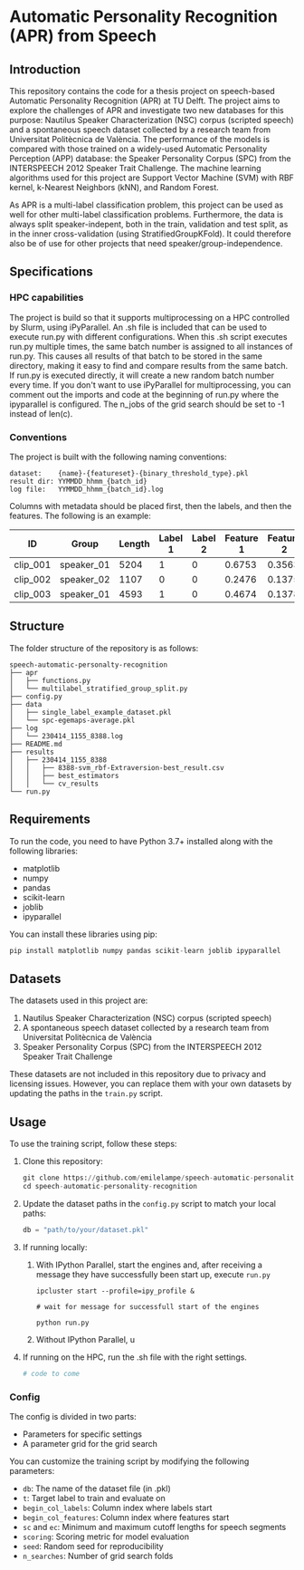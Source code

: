 # Automatic Personality Recognition (APR) from Speech

## Introduction

This repository contains the code for a thesis project on speech-based Automatic Personality Recognition (APR) at TU Delft. The project aims to explore the challenges of APR and investigate two new databases for this purpose: Nautilus Speaker Characterization (NSC) corpus (scripted speech) and a spontaneous speech dataset collected by a research team from Universitat Politècnica de València. The performance of the models is compared with those trained on a widely-used Automatic Personality Perception (APP) database: the Speaker Personality Corpus (SPC) from the INTERSPEECH 2012 Speaker Trait Challenge. The machine learning algorithms used for this project are Support Vector Machine (SVM) with RBF kernel, k-Nearest Neighbors (kNN), and Random Forest.

As APR is a multi-label classification problem, this project can be used as well for other multi-label classification problems. Furthermore, the data is always split speaker-indepent, both in the train, validation and test split, as in the inner cross-validation (using StratifiedGroupKFold). It could therefore also be of use for other projects that need speaker/group-independence.

## Specifications

### HPC capabilities

The project is build so that it supports multiprocessing on a HPC controlled by Slurm, using iPyParallel. An .sh file is included that can be used to execute run.py with different configurations. When this .sh script executes run.py multiple times, the same batch number is assigned to all instances of run.py. This causes all results of that batch to be stored in the same directory, making it easy to find and compare results from the same batch. If run.py is executed directly, it will create a new random batch number every time. If you don't want to use iPyParallel for multiprocessing, you can comment out the imports and code at the beginning of run.py where the ipyparallel is configured. The n_jobs of the grid search should be set to -1 instead of len(c).

### Conventions

The project is built with the following naming conventions:

```
dataset:    {name}-{featureset}-{binary_threshold_type}.pkl
result dir: YYMMDD_hhmm_{batch_id}
log file:   YYMMDD_hhmm_{batch_id}.log
```

Columns with metadata should be placed first, then the labels, and then the features.
The following is an example:

| **ID**   | **Group**  | **Length** | **Label 1** | **Label 2** | **Feature 1** | **Feature 2** |
|----------|------------|------------|-------------|-------------|---------------|---------------|
| clip_001 | speaker_01 | 5204       | 1           | 0           | 0.6753        | 0.3563        |
| clip_002 | speaker_02 | 1107       | 0           | 0           | 0.2476        | 0.1375        |
| clip_003 | speaker_01 | 4593       | 1           | 0           | 0.4674        | 0.1378        |

## Structure

The folder structure of the repository is as follows:

```
speech-automatic-personalty-recognition
├── apr
│   ├── functions.py
│   └── multilabel_stratified_group_split.py
├── config.py
├── data
│   ├── single_label_example_dataset.pkl
│   └── spc-egemaps-average.pkl
├── log
│   └── 230414_1155_8388.log
├── README.md
├── results
│   ├── 230414_1155_8388
│   │   ├── 8388-svm_rbf-Extraversion-best_result.csv
│   │   ├── best_estimators
│   │   └── cv_results
└── run.py

```

## Requirements

To run the code, you need to have Python 3.7+ installed along with the following libraries:

- matplotlib
- numpy
- pandas
- scikit-learn
- joblib
- ipyparallel

You can install these libraries using pip:

```python
pip install matplotlib numpy pandas scikit-learn joblib ipyparallel
```

## Datasets

The datasets used in this project are:

1. Nautilus Speaker Characterization (NSC) corpus (scripted speech)
2. A spontaneous speech dataset collected by a research team from Universitat Politècnica de València
3. Speaker Personality Corpus (SPC) from the INTERSPEECH 2012 Speaker Trait Challenge

These datasets are not included in this repository due to privacy and licensing issues. However, you can replace them with your own datasets by updating the paths in the `train.py` script.

## Usage

To use the training script, follow these steps:

1. Clone this repository:

   ```python
   git clone https://github.com/emilelampe/speech-automatic-personality-recognition.git
   cd speech-automatic-personality-recognition
   ```

2. Update the dataset paths in the `config.py` script to match your local paths:

   ```python
   db = "path/to/your/dataset.pkl"
   ```

3. If running locally:

   1. With IPython Parallel, start the engines and, after receiving a message they have successfully been start up, execute `run.py`

      ```
      ipcluster start --profile=ipy_profile &
      
      # wait for message for successfull start of the engines
      
      python run.py
      ```

   2. Without IPython Parallel, u

4. If running on the HPC, run the .sh file with the right settings.

   ```python
   # code to come
   ```

### Config

The config is divided in two parts:
- Parameters for specific settings
- A parameter grid for the grid search

You can customize the training script by modifying the following parameters:

- `db`: The name of the dataset file (in .pkl)
- `t`: Target label to train and evaluate on
- `begin_col_labels`: Column index where labels start
- `begin_col_features`: Column index where features start
- `sc` and `ec`: Minimum and maximum cutoff lengths for speech segments
- `scoring`: Scoring metric for model evaluation
- `seed`: Random seed for reproducibility
- `n_searches`: Number of grid search folds
